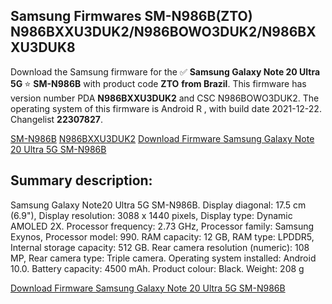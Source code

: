 <h2>Samsung Firmwares SM-N986B(ZTO) N986BXXU3DUK2/N986BOWO3DUK2/N986BXXU3DUK8</h2>
Download the Samsung firmware for the ✅ <strong>Samsung Galaxy Note 20 Ultra 5G </strong> ⭐ <strong>SM-N986B</strong> with product code <strong>ZTO</strong> <strong> from Brazil</strong>. This firmware has version number PDA <strong>N986BXXU3DUK2</strong> and CSC N986BOWO3DUK2. The operating system of this firmware is Android R , with build date 2021-12-22. Changelist <strong>22307827</strong>.

[SM-N986B](https://samfirm.shop/samsung/model/SM-N986B)
[N986BXXU3DUK2](https://samfirm.shop/samsung/pda/N986BXXU3DUK2)
[Download Firmware Samsung Galaxy Note 20 Ultra 5G SM-N986B](https://samfirm.shop/samsung/firmware/484279)
<h2>Summary description:</h2>
<p>Samsung Galaxy Note20 Ultra 5G SM-N986B. Display diagonal: 17.5 cm (6.9"), Display resolution: 3088 x 1440 pixels, Display type: Dynamic AMOLED 2X. Processor frequency: 2.73 GHz, Processor family: Samsung Exynos, Processor model: 990. RAM capacity: 12 GB, RAM type: LPDDR5, Internal storage capacity: 512 GB. Rear camera resolution (numeric): 108 MP, Rear camera type: Triple camera. Operating system installed: Android 10.0. Battery capacity: 4500 mAh. Product colour: Black. Weight: 208 g</p>


[Download Firmware Samsung Galaxy Note 20 Ultra 5G SM-N986B](https://samfirm.shop/samsung/firmware/484279)
